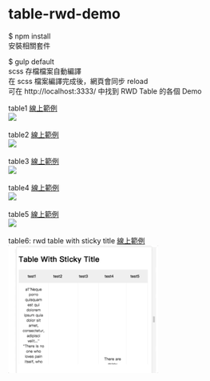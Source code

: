 # table-rwd-demo

$ npm install  
安裝相關套件  

$ gulp default  
scss 存檔檔案自動編譯  
在 scss 檔案編譯完成後，網頁會同步 reload  
可在 http://localhost:3333/ 中找到 RWD Table 的各個 Demo  

table1 [線上範例](https://kristxeng.github.io/table-rwd-demo/table1.html)  
<img src="https://i.imgur.com/eDmmQqT.png" width="300px" />  


table2 [線上範例](https://kristxeng.github.io/table-rwd-demo/table2.html)  
<img src="https://i.imgur.com/vywkSRD.png" width="300px" />  

table3 [線上範例](https://kristxeng.github.io/table-rwd-demo/table3.html)  
<img src="https://i.imgur.com/P97OuAB.png" width="300px" />  

table4 [線上範例](https://kristxeng.github.io/table-rwd-demo/table4.html)  
<img src="https://i.imgur.com/zVuJZpG.png" width="300px" />  

table5 [線上範例](https://kristxeng.github.io/table-rwd-demo/table5.html)  
<img src="https://i.imgur.com/x5HRO76.png" width="300px" />  

table6: rwd table with sticky title [線上範例](https://kristxeng.github.io/table-rwd-demo/table6.html)  
<img src="https://github.com/kristxeng/table-rwd-demo/blob/master/table-with-sticky-title.gif" width="300px" />
